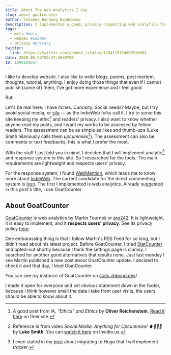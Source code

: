 ```yaml
---
title: About The Web Analytics I Use
slug: about-goatcounter
author: Yohanes Bandung Bondowoso
description: I implemented a good, privacy-respecting web analytics for this website since May the 20th. It is called GoatCounter. I try to explain and reason about it.
tags:
  - meta #meta
  - webdev #webdev
  - privacy #privacy
twitter:
  link: https://twitter.com/ybbond_/status/1264119154606510084
date: 2020-05-23T00:47:36+0700
ID: 1590169657
---
```


I like to develop website. I also like to write blogs, poems, post mortem, thoughts, tutorial, anything. I enjoy doing those things that even if I cannot publish (some of) them, I've got more experience and I feel good.

But.

Let's be real here. I have itches. Curiosity. Social needs? Maybe, but I try avoid social media, or [silo](https://indieweb.org/silo) — as the IndieWeb folks call it. I try to serve this site keeping my ethic[^1] and readers' privacy. I also want to know whether anyone read my posts, and I want my works to be assessed by fellow readers. The assessment can be as simple as likes and thumb-ups (Luke Smith hilariously calls them _upcummies_[^2]). The assessment can also be comments or text feedbacks, this is what I prefer the most.

With the stuff I just told you in mind, I decided that I will implement analytic[^3] and response system to this site. So I researched for the tools. The main requirements are lightweight and respects users' privacy.

For the response system, I found [WebMention](https://webmention.io/), which leads me to know more about [IndieWeb](https://indieweb.org). The current candidate for the direct commenting system is [Isso](https://posativ.org/isso/). The first I implemented is web analytics. Already suggested in this post's title, I use GoatCounter.

## About GoatCounter

[GoatCounter](https://www.goatcounter.com/) is web analytics by Martin Tournoij or [arp242](https://www.arp242.net/goatcounter.html). It is lightweight, it is easy to implement, and it **respects users' privacy**. See its privacy policy [here](https://www.goatcounter.com/privacy).

One embarassing thing is that I follow Martin's RSS Feed for so long, but I didn't read about his latest project. Before GoatCounter, I tried [StatCounter](https://statcounter.com) and opted-out shortly because I think the settings page is clumsy. I searched for another good alternatives that results none. Just last monday I see Martin published a new post about GoatCounter update. I decided to check it and that day, I tried GoatCounter.

You can see my instance of GoatCounter on [stats.ybbond.dev](https://stats.ybbond.dev/)!

I made it open for everyone and set obvious statement down in the footer, because I think however small the data I take from user visits, the users should be able to know about it.



[^1]: A good post from iA, _"Ethics" and Ethics_ by **Oliver Reichenstein**. [Read it here](https://ia.net/topics/ethics-and-ethics) on their site.
[^2]: Reference is from video _Social Media: Anything for Upcummies! ⬆🍆💦💦_ by **Luke Smith**. You can [watch it here](https://invidio.us/watch?v=YjbyDU0WzYI&t=48) on Invidio.us.
[^3]: I even stated in my [post](/posts/2020-04-migrating-my-blog-to-hugo/#current-features) about migrating to Hugo that I will implement _tracker_.
